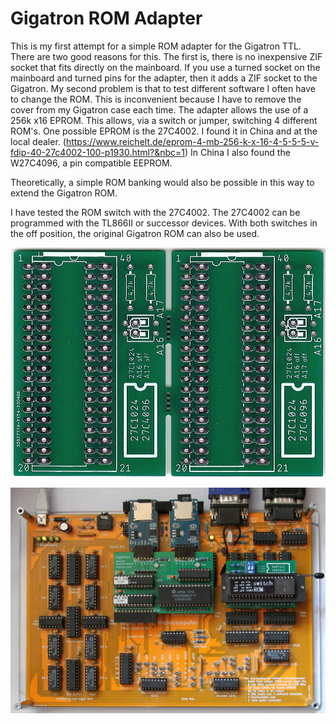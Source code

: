 # Gigatron ROM Adapter
This is my first attempt for a simple ROM adapter for the Gigatron TTL. There are two good reasons for this.
The first is, there is no inexpensive ZIF socket that fits directly on the mainboard. If you use a turned socket on the mainboard and turned pins for the adapter, then it adds a ZIF socket to the Gigatron.
My second problem is that to test different software I often have to change the ROM. This is inconvenient because I have to remove the cover from my Gigatron case each time.
The adapter allows the use of a 256k x16 EPROM. This allows, via a switch or jumper, switching 4 different ROM's. 
One possible EPROM is the 27C4002. I found it in China and at the local dealer. (https://www.reichelt.de/eprom-4-mb-256-k-x-16-4-5-5-5-v-fdip-40-27c4002-100-p1930.html?&nbc=1)
In China I also found the W27C4096, a pin compatible EEPROM.

Theoretically, a simple ROM banking would also be possible in this way to extend the Gigatron ROM.

I have tested the ROM switch with the 27C4002. The 27C4002 can be programmed with the TL866II or successor devices. With both switches in the off position, the original Gigatron ROM can also be used.

![ROM adapter for Gigatron PCB](picture/gigatron-rom-adapter-pcb.jpg)

![ROM adapter for Gigatron](picture/gigatron-with-quad-rom.jpg)


